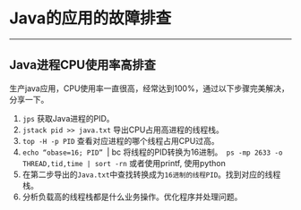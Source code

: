 # Java的应用的故障排查
---
## Java进程CPU使用率高排查
生产java应用，CPU使用率一直很高，经常达到100%，通过以下步骤完美解决，分享一下。

1. `jps` 获取Java进程的PID。
2. `jstack pid >> java.txt` 导出CPU占用高进程的线程栈。
3. `top -H -p PID` 查看对应进程的哪个线程占用CPU过高。
4. `echo “obase=16; PID” `| bc 将线程的PID转换为16进制。` ps -mp 2633 -o THREAD,tid,time | sort -rn` 或者使用printf, 使用python
5. 在第二步导出的`Java.txt`中查找转换成为`16进制的线程PID`。找到对应的线程栈。
6. 分析负载高的线程栈都是什么业务操作。优化程序并处理问题。
